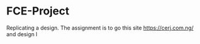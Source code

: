 # FCE-Project
Replicating a design. The assignment is to go this site https://cerj.com.ng/ and design l